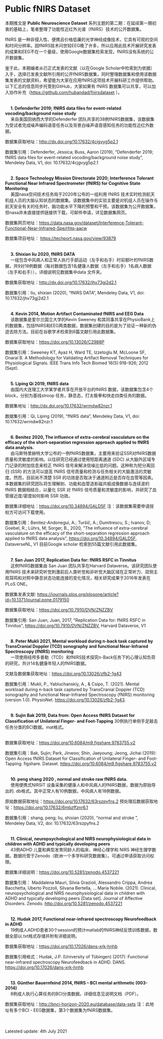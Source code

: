 # Public fNIRS Dataset


本期推文是 **Public Neuroscience Dataset** 系列主题的第二期：在延续第一期初衷的基础上，笔者整理了功能性近红外光谱（fNIRS）技术的公开数据集。


fNIRS 是一种非侵入性、便携且价格低廉的光学神经成像技术，它具有可观的空间和时间分辨率。因fNIRS技术问世较EEG晚了许多，所以应用此技术开展研究发表的成果和EEG不在一个量级，使用Google数据集检索发现，fNIRS没有系统的公开数据集。
  
鉴于此，本期编者从已正式发表的文献（以在Google Scholar中检索到为依据）入手，选择已发表文献所引用的公开fNIRS数据集，同时整理数据集和使用该数据集发表的文献资料，希望能为大家在应用fNIRS这项技术开展科研工作提供帮助。
以下汇总的信息同步托管到GitHub，大家如果有 fNIRS 数据集可以共享，可以加入协作补充（https://github.com/hubandad/fnirsdataset ）。
<br/> 
<br/> 
<br/> 
**1. Defenderfer 2019; fNIRS data files for event-related vocoding/background noise study**
<br/> 
来自美国田纳西大学的Defenderfer 团队共享的38例fNIRS数据集，该数据集为受试者完成噪声编码语音任务以及背景白噪声语音感知任务的功能性近红外数据。

数据集获取地址：http://dx.doi.org/10.17632/4cjgvyg5p2.1 

数据集引用：Defenderfer, Jessica; Buss, Aaron (2019), “Defenderfer 2019; fNIRS data files for event-related vocoding/background noise study”, Mendeley Data, V1, doi: 10.17632/4cjgvyg5p2.1 
<br/>
<br/>
<br/> 
**2. Space Technology Mission Directorate 2020; Interference Tolerant Functional Near Infrared Spectrometer (fNIRS) for Cognitive State Monitoring**
<br/> 
美国nasa空间技术任务局于2020年公布的一组利用 fNIRS 技术实时检测航天机组人员的大脑认知状态的数据集。该数据集中的实验主要是对机组人员在操作与航天安全有关的任务时，脑功能水平下降的预警和干预。该数据集为公开数据集，但nasa并未直接提供链接供下载，可邮件申请，详见数据集网页。

数据集网页地址：https://data.nasa.gov/dataset/Interference-Tolerant-Functional-Near-Infrared-Spe/rhtq-aacw 

数据集项目地址： https://techport.nasa.gov/view/93879 
<br/>
<br/>
<br/> 
**3. Shixian liu 2020, fNIRS DATA**
<br/> 
一组包含中风病人和正常人执行手部运动（左手和右手）时前额叶的fNIRS数据，共9对18例数据（每对数据包含1名健康人数据（左手和右手）1名病人数据（左手和右手）），详细说明见数据集中data 文件夹。

数据集获取地址：http://dx.doi.org/10.17632/jhv73gj2d2.1 

数据集引用：liu, shixian (2020), “fNIRS DATA”, Mendeley Data, V1, doi: 10.17632/jhv73gj2d2.1 
<br/>
<br/>
<br/> 
**4. Kevin 2014, Motion Artifact Contaminated fNIRS and EEG Data**
<br/> 
该数据集是爱尔兰国立大学的Kevin Sweeney 和其同事共享在PhysioBank上的数据集，包括fNIRS和EEG两类数据，数据集创建的目的是为了验证一种新的伪迹去除方法。目前在谷歌学术检索到6篇文献引用此数据集。

数据集获取地址：https://doi.org/10.13026/C2988P 

数据集引用：Sweeney KT, Ayaz H, Ward TE, Izzetoglu M, McLoone SF, Onaral B. A Methodology for Validating Artifact Removal Techniques for Physiological Signals. IEEE Trans Info Tech Biomed 16(5):918-926; 2012 (Sept).
<br/>
<br/>
<br/> 
**5. Liping Qi 2019, fNIRS data** 
<br/> 
由国内大连理工大学某学者共享在开放平台的fNIRS 数据，该数据集包含4个block，分别为基线stroop 任务，静息态，打太极拳和快走四类任务的数据。

数据集地址：http://dx.doi.org/10.17632/wrmdw82nzr.1 

数据集引用：Qi, Liping (2019), “fNIRS data”, Mendeley Data, V1, doi: 10.17632/wrmdw82nzr.1 
<br/>
<br/>
<br/> 
**6. Benitez 2020, The influence of extra-cerebral vasculature on the efficacy of the short-separation regression approach applied to fNIRS data analysis.**
<br/> 
由马斯特里赫特大学公布的一例fNIRS数据集，主要用来验证SSR对fNIRS数据质量和灵敏度的影响。以往研究已经通过使用短距离通道 (SDC) 从大脑外区域专门记录的附加信息来校正 fNIRS 信号来解决信噪比低的问题。这种称为短分离回归 (SSR) 的方法可以提高 fNIRS 信号质量和检测与任务相关的大脑激活的灵敏度。然而，目前尚不清楚 SSR 的功效是否取决于通道附近是否存在血管等因素。本数据集的研究团队将生理解剖、功能和血管造影磁共振成像数据与连续波的 fNIRS 数据相结合，以量化 SSR 对 fNIRS 信号质量和灵敏度的影响，并研究了血管接近度/密度如何影响 SSR 功效。

数据集详细地址：https://doi.org/10.34894/GALD5F 
注：该数据集需要申请授权方可访问下载使用。

数据集引用：Benitez-Andonegui, A.; Turšič, A.; Dumitrescu, S.; Ivanov, D; Goebel, R.; Lührs, M; Sorger, B., 2020, "The influence of extra-cerebral vasculature on the efficacy of the short-separation regression approach applied to fNIRS data analysis", https://doi.org/10.34894/GALD5F, DataverseNL, V1
目前Google scholar 检索到55篇文献引用此数据集。
<br/>
<br/>
<br/> 
**7. San Juan 2017, Replication Data for: fNIRS RSFC in Tinnitus**
<br/> 
这例fNIRS数据集由 San Juan 团队共享在Harvard Dataverse。该研究团队使用fNIRS 技术来研究听觉刺激前后人类听觉和非听觉大脑区域在正常听力、双侧主观耳鸣和对照中静息状态功能连接的变化情况，相关研究成果于2016年发表在PLoS ONE。

数据集发表文献: https://journals.plos.org/plosone/article?id=10.1371/journal.pone.0179150 

数据集获取地址：https://doi.org/10.7910/DVN/ZNZZBV 

数据集引用: San Juan, Juan, 2017, "Replication Data for: fNIRS RSFC in Tinnitus", https://doi.org/10.7910/DVN/ZNZZBV, Harvard Dataverse, V1
<br/>
<br/>
<br/> 
**8. Peter Mukli 2021, Mental workload during n-back task captured by TransCranial Doppler (TCD) sonography and functional Near-Infrared Spectroscopy (fNIRS) monitoring**
<br/> 
一项使用经颅多普勒（TCD）和fNIRS技术探究n-Back任务下的心理认知负荷的研究，共计14名健康年轻人的fNIRS数据。

文献及数据集获取地址：https://doi.org/10.13026/zfb2-1g43 

数据集引用：Mukli, P., Yabluchanskiy, A., & Csipo, T. (2021). Mental workload during n-back task captured by TransCranial Doppler (TCD) sonography and functional Near-Infrared Spectroscopy (fNIRS) monitoring (version 1.0). PhysioNet. https://doi.org/10.13026/zfb2-1g43. 
<br/>
<br/>
<br/> 
**9. Sujin Bak 2019, Data from: Open Access fNIRS Dataset for Classification of Unilateral Finger- and Foot-Tapping**
30例执行单侧手足敲击任务分类的BCI数据。mat格式。
<br/> 

数据集获取地址：https://doi.org/10.6084/m9.figshare.9783755.v2  

数据集引用：Bak, Sujin; Park, Jinwoo; Shin, Jaeyoung; Jeong, Jichai (2019): Open Access fNIRS Dataset for Classification of Unilateral Finger- and Foot-Tapping. figshare. Dataset. https://doi.org/10.6084/m9.figshare.9783755.v2
<br/>
<br/>
<br/> 
**10. peng shang 2020 , normal and stroke raw fNIRS data.**
<br/> 
使用便携式NIRSIT 设备采集的健康人和中风病人的fNIRS数据，数据为原始导出的. db格式。其中正常人有10例数据，中风病人有18例数据。

原始数据获取地址：https://doi.org/10.17632/63rszpyfns.2
预处理后数据获取地址：https://doi.org/10.17632/6mbzffznr6.1 

数据集引用：shang, peng; liu, shixian (2020), “normal and stroke ”, Mendeley Data, V2, doi: 10.17632/63rszpyfns.2 
<br/>
<br/>
<br/> 
**11. Clinical, neuropsychological and NIRS neurophysiological data in children with ADHD and typically developing peers**
<br/> 
43例ADHD 儿童和典型发育同龄人的临床、神经心理学和 NIRS 神经生理学数据。数据托管于Zenodo（欧洲一个多学科研究数据集）。可通过申请获取访问权限。

数据集详细说明：https://doi.org/10.5281/zenodo.4537221 

数据集引用： Maddalena Mauri, Silvia Grazioli, Alessandro Crippa, Andrea Bacchetta, Uberto Pozzoli, Silvana Bertella, … Maria Nobile. (2021). Clinical, neuropsychological and NIRS neurophysiological data in children with ADHD and typically developing peers [Data set]. Journal of Affective Disorders. Zenodo. http://doi.org/10.5281/zenodo.4537221
<br/>
<br/>
<br/> 
**12. Hudak 2017, Functional near-infrared spectroscopy Neurofeedback in ADHD**
<br/> 
19例成人ADHD患者30个session的预计matlab的fNIRS神经反馈训练数据，数据全部以.txt格式存储并附有详细说明。

数据集获取地址：https://doi.org/10.17026/dans-xrk-hnhb 

数据集引用格式：Hudak, J.P. (University of Tübingen) (2017): Functional near-infrared spectroscopy Neurofeedback in ADHD. DANS. https://doi.org/10.17026/dans-xrk-hnhb 
<br/>
<br/>
<br/> 
**13. Günther Bauernfeind 2014, fNIRS – BCI mental arithmetic (003-2014)**
<br/> 
8例成人执行心算任务的BCI分类数据。详细信息见说明文档（PDF）。

数据集获取地址：http://bnci-horizon-2020.eu/database/data-sets 
注：此地址有多个BCI - EEG数据集，第3个数据集为fNIRS数据集。
<br/>
<br/>
<br/> 
<br/>
Latested update: 4th July 2021
